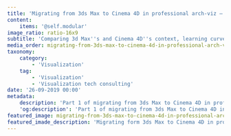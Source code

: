 ```yaml
---
title: 'Migrating from 3ds Max to Cinema 4D in professional arch-viz – Part 1'
content:
    items: '@self.modular'
image_ratio: ratio-16x9
subtitle: 'Comparing 3d Max''s and Cinema 4D''s context, learning curve, UI and workflow'
media_order: migrating-from-3ds-max-to-cinema-4d-in-professional-arch-viz-part-1-1.jpg
taxonomy:
    category:
        - 'Visualization'
    tag:
        - 'Visualization'
        - 'Visualization tech consulting'
date: '26-09-2019 00:00'
metadata:
    description: 'Part 1 of migrating from 3ds Max to Cinema 4D in professional arc-viz - comparing 3ds Max''s and Cinema 4D''s context, learning curve, UI and workflow.'
    'og:description': 'Part 1 of migrating from 3ds Max to Cinema 4D in professional arc-viz - comparing 3ds Max''s and Cinema 4D''s context, learning curve, UI and workflow.'
featured_image: migrating-from-3ds-max-to-cinema-4d-in-professional-arch-viz-part-1-1.jpg
featured_imade_description: 'Migrating form 3ds Max to Cinema 4D in professional arch-vizt - Part 1'
---
```

